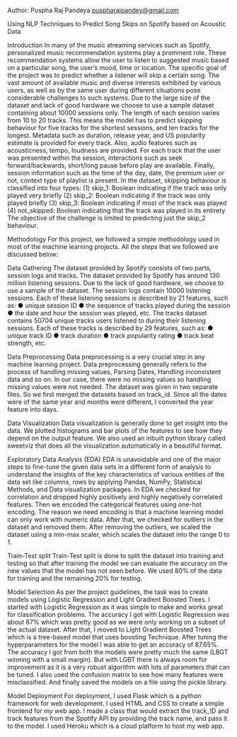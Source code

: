 Author: Puspha Raj Pandeya
puspharajpandey@gmail.com

Using NLP Techniques to Predict Song Skips on Spotify based on Acoustic Data

Introduction
In many of the music streaming services such as Spotify, personalized music recommendation
systems play a prominent role. These recommendation systems allow the user to listen to
suggested music based on a particular song, the user’s mood, time or location. The specific goal
of the project was to predict whether a listener will skip a certain song. The vast amount of
available music and diverse interests exhibited by various users, as well as by the same user
during different situations pose considerable challenges to such systems.
Due to the large size of the dataset and lack of good hardware we choose to use a sample dataset
containing about 10000 sessions only. The length of each session varies from 10 to 20 tracks.
This means the model has to predict skipping behaviour for five tracks for the shortest sessions,
and ten tracks for the longest. Metadata such as duration, release year, and US popularity
estimate is provided for every track. Also, audio features such as acousticness, tempo, loudness
are provided. For each track that the user was presented within the session, interactions such as
seek forward/backwards, short/long pause before play are available. Finally, session information
such as the time of the day, date, the premium user or not, context type of playlist is present. In
the dataset, skipping behaviour is classified into four types:
(1) skip_1: Boolean indicating if the track was only played very briefly
(2) skip_2: Boolean indicating if the track was only played briefly
(3) skip_3: Boolean indicating if most of the track was played
(4) not_skipped: Boolean indicating that the track was played in its entirety
The objective of the challenge is limited to predicting just the skip_2 behaviour.

Methodology
For this project, we followed a simple methodology used in most of the machine learning
projects. All the steps that we followed are discussed below:

Data Gathering
The dataset provided by Spotify consists of two parts, session logs and tracks. The dataset
provided by Spotify has around 130 million listening sessions. Due to the lack of good hardware,
we choose to use a sample of the dataset. The session logs contain 10000 listening sessions. Each
of these listening sessions is described by 21 features, such as:
● unique session ID
● the sequence of tracks played during the session
● the date and hour the session was played, etc.
The tracks dataset contains 50704 unique tracks users listened to during their listening sessions.
Each of these tracks is described by 29 features, such as:
● unique track ID
● track duration
● track popularity rating
● track beat strength, etc.

Data Preprocessing
Data preprocessing is a very crucial step in any machine learning project. Data preprocessing
generally refers to the process of handling missing values, Parsing Dates, Handling inconsistent
data and so on. In our case, there were no missing values so handling missing values were not
needed. The dataset was given in two separate files. So we first merged the datasets based on
track_id. Since all the dates were of the same year and months were different, I converted the
year feature into days.

Data Visualization
Data visualization is generally done to get insight into the data. We plotted histograms and bar
plots of the features to see how they depend on the output feature. We also used an inbuilt python
library called sweetviz that does all the visualization automatically in a beautiful format.

Exploratory Data Analysis (EDA)
EDA is unavoidable and one of the major steps to fine-tune the given data sets in a different form
of analysis to understand the insights of the key characteristics of various entities of the data set
like columns, rows by applying Pandas, NumPy, Statistical Methods, and Data visualization
packages. In EDA we checked for correlation and dropped highly positively and highly
negatively correlated features. Then we encoded the categorical features using one-hot encoding.
The reason we need encoding is that a machine learning model can only work with numeric data.
After that, we checked for outliers in the dataset and removed them. After removing the outliers,
we scaled the dataset using a min-max scaler, which scales the dataset into the range 0 to 1.

Train-Test split
Train-Test split is done to split the dataset into training and testing so that after training the
model we can evaluate the accuracy on the new values that the model has not seen before. We
used 80% of the data for training and the remaining 20% for testing.

Model Selection
As per the project guidelines, the task was to create models using Logistic Regression and Light
Gradient Boosted Trees. I started with Logistic Regression as it was simple to make and works
great for classification problems. The accuracy I got with Logistic Regression was about 87%
which was pretty good as we were only working on a subset of the actual dataset. After that, I
moved to Light Gradient Boosted Trees which is a tree-based model that uses boosting
Technique. After tuning the hyperparameters for the model I was able to get an accuracy of
87.65%. The accuracy I got from both the models were pretty much the same (LBGT winning
with a small margin). But with LGBT there is always room for improvement as it is a very robust
algorithm with lots of parameters that can be tuned.
I also used the confusion matrix to see how many features were misclassified. And finally saved
the models on a file using the pickle library.

Model Deployment
For deployment, I used Flask which is a python framework for web development. I used HTML
and CSS to create a simple frontend for my web app. I made a class that would extract the
track_ID and track features from the Spotify API by providing the track name, and pass it to the
model. I used Heroku which is a cloud platform to host my web app.


